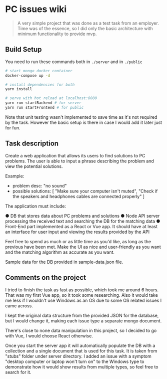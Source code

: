 # PC issues wiki

> A very simple project that was done as a test task from an employer. Time was of the essence, so I did only the basic architecture with minimum functionality to provide mvp.

## Build Setup

You need to run these commands both in ```./server``` and in ```./public```
``` bash
# start mongo docker container
docker-compose up -d

# install dependencies for both 
yarn install

# serve with hot reload at localhost:8080
yarn run startBackend # for server
yarn run startFrontend # for public
```

Note that unit testing wasn't implemented to save time as it's not required by the task. However the basic setup is there in case I would add it later just for fun.

## Task description

Create a web application that allows its users to find solutions to PC problems. The user is able to input a phrase describing the problem and view the potential solutions.

Example:

- problem desc: "no sound"
- possible solutions: [ "Make sure your computer isn't muted", "Check if the speakers and headphones cables are connected properly" ]

The application must include:

●	DB that stores data about PC problems and solutions
●	Node API server processing the received text and searching the DB for the matching data 
●	Front-End part implemented as a React or Vue app. It should have at least an interface for user input and viewing the results provided by the API

Feel free to spend as much or as little time as you'd like, as long as the previous have been met. Make the UI as nice and user-friendly as you want and the matching algorithm as accurate as you want.

Sample data for the DB provided in sample-data.json file.

## Comments on the project

I tried to finish the task as fast as possible, which took me around 6 hours. That was my first Vue app, so it took some researching. Also it would take me less if I wouldn't use Windows as an OS due to some OS related issues I came across.

I kept the original data structure from the provided JSON for the database, but I would change it, making each issue type a separate mongo document.

There's close to none data manipulation in this project, so I decided to go with Vue, I would choose React otherwise.

Once you start the server app it will automatically populate the DB with a collection and a single document that is used for this task. It is taken from "stubs" folder under server directory. I added an issue with a symptom "desktop computer or laptop won't turn on" to the Windows type to demonstrate how it would show results from multiple types, so feel free to search for it.
